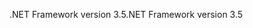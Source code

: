 <span data-ttu-id="3f31b-101">.NET Framework version 3.5</span><span class="sxs-lookup"><span data-stu-id="3f31b-101">.NET Framework version 3.5</span></span>